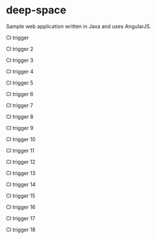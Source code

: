 # deep-space
Sample web application written in Java and uses AngularJS.

CI trigger

CI trigger 2

CI trigger 3

CI trigger 4

CI trigger 5

CI trigger 6

CI trigger 7

CI trigger 8

CI trigger 9

CI trigger 10

CI trigger 11

CI trigger 12

CI trigger 13

CI trigger 14

CI trigger 15

CI trigger 16

CI trigger 17

CI trigger 18
